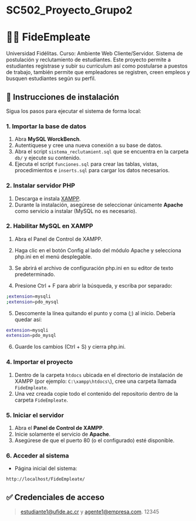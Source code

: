 # SC502_Proyecto_Grupo2
# 👨‍🏭 FideEmpleate

Universidad Fidélitas.
Curso: Ambiente Web Cliente/Servidor.
Sistema de postulación y reclutamiento de estudiantes. Este proyecto permite a estudiantes registrase y subir su curriculum así como postularse a puestos de trabajo, también permite que empleadores se registren, creen empleos y busquen estudiantes según su perfil.

## 🚀 Instrucciones de instalación

Sigua los pasos para ejecutar el sistema de forma local:

### 1. Importar la base de datos

1. Abra **MySQL WorckBench**.
2. Autentiquese y cree una nueva conexión a su base de datos.
3. Abra el script `sistema_reclutamient.sql` que se encuentra en la carpeta `db/` y ejecute su contenido.
4. Ejecuta el script `funciones.sql` para crear las tablas, vistas, procedimientos e `inserts.sql` para cargar los datos necesarios.

### 2. Instalar servidor PHP

1. Descarga e instala [XAMPP](https://www.apachefriends.org/es/index.html).
2. Durante la instalación, asegúrese de seleccionar únicamente **Apache** como servicio a instalar (MySQL no es necesario).

### 2.  Habilitar MySQL en XAMPP

1. Abra el Panel de Control de XAMPP.

2. Haga clic en el botón Config al lado del módulo Apache y selecciona php.ini en el menú desplegable.

3. Se abrirá el archivo de configuración php.ini en su editor de texto predeterminado.

4. Presione Ctrl + F para abrir la búsqueda, y escriba por separado:
```bash
;extension=mysqli
;extension=pdo_mysql

```

5. Descomente la línea quitando el punto y coma (;) al inicio. Debería quedar así:
```bash
extension=mysqli
extension=pdo_mysql
```
6. Guarde los cambios (Ctrl + S) y cierra php.ini.

### 4. Importar el proyecto

1. Dentro de la carpeta `htdocs` ubicada en el directorio de instalación de XAMPP (por ejemplo: `C:\xampp\htdocs\`), cree una carpeta llamada `FideEmpleate`.
2. Una vez creada copie todo el contenido del repositorio dentro de la carpeta `FideEmpleate`.

### 5. Iniciar el servidor

1. Abra el **Panel de Control de XAMPP**.
2. Inicie solamente el servicio de **Apache**.
3. Asegúrese de que el puerto 80 (o el configurado) esté disponible.

### 6. Acceder al sistema

- Página inicial del sistema:
```bash
http://localhost/FideEmpleate/
```
## ✅ Credenciales de acceso

> estudiante1@ufide.ac.cr y agente1@empresa.com.
> 12345
